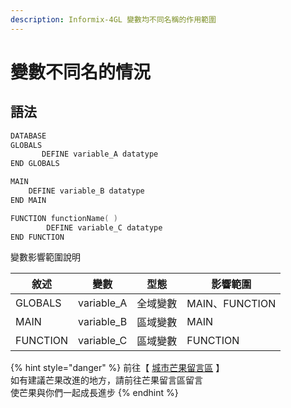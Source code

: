 ```yaml
---
description: Informix-4GL 變數均不同名稱的作用範圍
---
```


# 變數不同名的情況

## 語法

```objectivec
DATABASE
GLOBALS
       DEFINE variable_A datatype
END GLOBALS

MAIN
    DEFINE variable_B datatype
END MAIN

FUNCTION functionName( )
        DEFINE variable_C datatype
END FUNCTION
```

變數影響範圍說明

| 敘述       | 變數          | 型態   | 影響範圍          |
| -------- | ----------- | ---- | ------------- |
| GLOBALS  | variable\_A | 全域變數 | MAIN、FUNCTION |
| MAIN     | variable\_B | 區域變數 | MAIN          |
| FUNCTION | variable\_C | 區域變數 | FUNCTION      |

{% hint style="danger" %}
前往【 [城市芒果留言區](https://give0714.pixnet.net/blog/post/45997210-informix-4gl-%E8%AE%8A%E6%95%B8%E7%AF%84%E5%9C%8D) 】\
如有建議芒果改進的地方，請前往芒果留言區留言\
使芒果與你們一起成長進步
{% endhint %}
